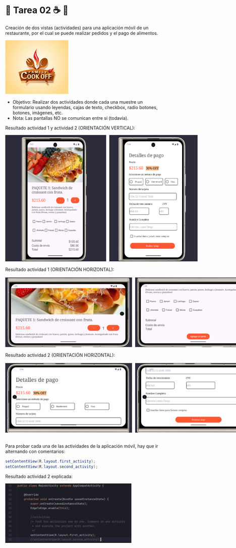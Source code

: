 # 🌱 Tarea 02  ☕ 🥪

Creación de dos vistas (actividades) para una aplicación móvil de un restaurante, por el cual se puede realizar pedidos y el pago de alimentos.
</br>

<img src="Imagenes/icon_logo.png" width="200" height="170">

* Objetivo: Realizar dos actividades donde cada una muestre un formulario usando leyendas, cajas de texto, checkbox, radio botones, botones, imágenes, etc.
* Nota: Las pantallas NO se comunican entre sí (todavía).

Resultado actividad 1 y actividad 2 (ORIENTACIÓN VERTICAL):</br>

<div style="display: flex; gap: 10px;">
    <img src="Imagenes/Actividad1.png" alt="ResultadoActividad1" width="320" height= "400">
    <img src="Imagenes/Actividad2.png" alt="ResultadoActividad2" width="280"  height= "400">
</div>
</br>
Resultado actividad 1 (ORIENTACIÓN HORIZONTAL):</br>
</br>
<div style="display: flex; gap: 10px;">
    <img src="Imagenes/Actividad1_horizontal1.png" width="460" height= "220">
    <img src="Imagenes/Actividad1_horizontal2.png" width="460"  height= "220">
</div>
</br>
Resultado actividad 2 (ORIENTACIÓN HORIZONTAL):</br>
</br>
<div style="display: flex; gap: 10px;">
    <img src="Imagenes/Actividad2_horizontal1.png" width="460" height= "220">
    <img src="Imagenes/Actividad2_horizontal2.png" width="460"  height= "220">
</div>

</br>

</br>
Para probar cada una de las actividades de la aplicación móvil, hay que ir alternando con comentarios:
</br>

```java
setContentView(R.layout.first_activity);
setContentView(R.layout.second_activity);
```

Resultado actividad 2 explicada:

<img src="Imagenes/Explicacion.png" alt="ExplicacionActividad2" width="400">
